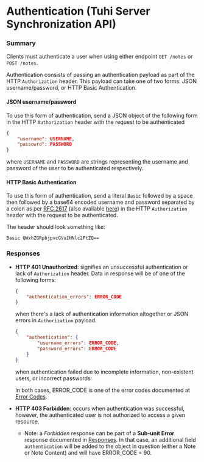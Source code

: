 # Authentication (Tuhi Server Synchronization API) #

### Summary
Clients must authenticate a user when using either endpoint `GET /notes` or `POST /notes`. 

Authentication consists of passing an authentication payload as part of the HTTP `Authorization` header. This payload can take one of two forms: JSON username/password, or HTTP Basic Authentication.

#### JSON username/password
To use this form of authentication, send a JSON object of the following form in the HTTP `Authorization` header with the request to be authenticated

```json
{
	"username": USERNAME,
    "passowrd": PASSWORD
}
```

where `USERNAME` and `PASSWORD` are strings representing the username and password of the user to be authenticated respectively.

#### HTTP Basic Authentication
To use this form of authentication, send a literal `Basic` followed by a space then followed by a base64 encoded username and password separated by a colon as per [RFC 2617](https://tools.ietf.org/html/rfc2617#section-2) (also available [here](http://www.w3.org/Protocols/HTTP/1.0/spec.html#BasicAA)) in the HTTP `Authorization` header with the request to be authenticated.

The header should look something like:

	Basic QWxhZGRpbjpvcGVuIHNlc2FtZQ==

### Responses
* **HTTP 401 Unauthorized**: signifies an unsuccessful authentication or lack of `Authorization` header. Data in response will be of one of the following forms:

    ```json
    {
        "authentication_errors": ERROR_CODE
    }
    ```
    
	when there's a lack of authentication information altogether or JSON errors in `Authorization` payload.
    
    ```json
    {
        "authentication": {
            "username_errors": ERROR_CODE,
            "password_errors": ERROR_CODE
        }
    }
    ```
    
	when authentication failed due to incomplete information, non-existent users, or incorrect passwords.

    In both cases, ERROR_CODE is one of the error codes documented  at [Error Codes](https://github.com/icasdri/tuhi/blob/master/error_codes.md).

* **HTTP 403 Forbidden**: occurs when authentication was successful, however, the authenticated user is not authorized to access a given resource.
	* Note: a *Forbidden* response can be part of a **Sub-unit Error** response documented in [Responses](https://github.com/icasdri/tuhi/blob/master/responses.md). In that case, an additional field `authentication` will be added to the object in question (either a Note or Note Content) and will have ERROR_CODE = 90.

